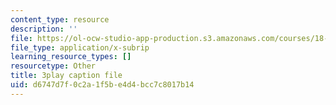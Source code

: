 ```yaml
---
content_type: resource
description: ''
file: https://ol-ocw-studio-app-production.s3.amazonaws.com/courses/18-01sc-single-variable-calculus-fall-2010/d6747d7f0c2a1f5be4d4bcc7c8017b14_rUis1mSzwyA.srt
file_type: application/x-subrip
learning_resource_types: []
resourcetype: Other
title: 3play caption file
uid: d6747d7f-0c2a-1f5b-e4d4-bcc7c8017b14
---
```

